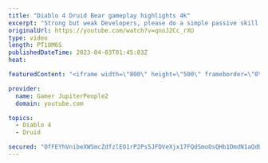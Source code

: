 ```yaml
---
title: "Diablo 4 Druid Bear gameplay highlights 4k"
excerpt: "Strong but weak Developers, please do a simple passive skill It's hard to raise a bear druid #diablo4 #diablo4gameplay ..."
originalUrl: https://youtube.com/watch?v=qnoJ2Cc_rXU
type: video
length: PT10M6S
publishedDateTime: 2023-04-03T01:45:03Z
heat: 

featuredContent: "<iframe width=\"800\" height=\"500\" frameborder=\"0\" src=\"https://www.youtube.com/embed/qnoJ2Cc_rXU\" allow=\"accelerometer; autoplay; encrypted-media; gyroscope; picture-in-picture\" allowfullscreen></iframe>"

provider:
  name: Gamer JupiterPeople2
  domain: youtube.com

topics:
  - Diablo 4
  - Druid

secured: "OfFEYhVnibeXWSmcZdfzlEO1rP2Ps5JFDVeXjx17FQdSmoOsQHb1DmdN1aQdBP0J/QV0IlwJ8gJeC/2xFXb3dJ/7dgzEAJFHB4Y6R2Q/Ggi6itgqwKAxE1hoNrviJQMPs9zBiMpSTg9Lf/3HzFp/YsM/4sSZFwXqHeATiwgkVfnMMHt6d3kB9u9GfKwjEpQkBP4cxJlZOCD3Ud9+cgPXsAOGYmvzMLJB0ncgwYWFRknom4I7sXBaPqOfbLLid6fafV8PvcWhglbaYigD+iXQIKwTxaSKwLxY8W3eW09uf9BaqrQvQ4x/ZYIedU42GgBBhfRuFNb9KHbeJsOmXlq9+Nrg0/OF9085/6Zbo1k2JMB3CLwPZdXhBI0qgCKF/YiE43+NyIb/+aoEAPFjs7PrPA==;S9EwfZqtOh4Qoo+2kGaDkg=="
---
```


